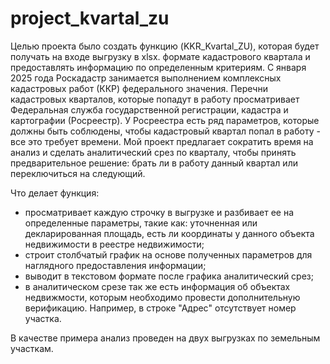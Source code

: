 # project_kvartal_zu

Целью проекта было создать функцию (KKR_Kvartal_ZU), которая будет получать на входе выгрузку в xlsx. формате кадастрового квартала и предоставлять информацию по определенным критериям. 
С января 2025 года Роскадастр занимается выполнением комплексных кадастровых работ (ККР) федерального значения. Перечни кадастровых кварталов, которые попадут в работу просматривает Федеральная служба государственной регистрации, кадастра и картографии (Росреестр). 
У Росреестра есть ряд параметров, которые должны быть соблюдены, чтобы кадастровый квартал попал в работу - все это требует времени. Мой проект предлагает сократить время на анализ и сделать аналитический срез по кварталу, чтобы принять предварительное решение: брать ли в работу данный квартал или переключиться на следующий. 

Что делает функция: 

- просматривает каждую строчку в выгрузке и разбивает ее на определенные параметры, такие как: уточненная или декларированная площадь, есть ли координаты у данного объекта недвижимости в реестре недвижимости;
- строит столбчатый график на основе полученных параметров для наглядного предоставления информации;
- выводит в текстовом формате после графика аналитический срез;
- в аналитическом срезе так же есть информация об объектах недвижмости, которым необходимо провести дополнительную верификацию. Например, в строке "Адрес" отсутствует номер участка.

В качестве примера анализ проведен на двух выгрузках по земельным участкам. 
